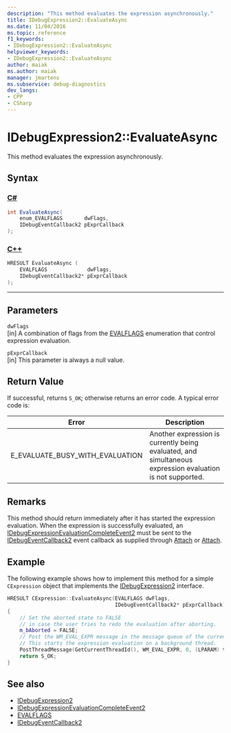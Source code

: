 ```yaml
---
description: "This method evaluates the expression asynchronously."
title: IDebugExpression2::EvaluateAsync
ms.date: 11/04/2016
ms.topic: reference
f1_keywords:
- IDebugExpression2::EvaluateAsync
helpviewer_keywords:
- IDebugExpression2::EvaluateAsync
author: maiak
ms.author: maiak
manager: jmartens
ms.subservice: debug-diagnostics
dev_langs:
- CPP
- CSharp
---
```

# IDebugExpression2::EvaluateAsync

This method evaluates the expression asynchronously.

## Syntax

### [C#](#tab/csharp)
```csharp
int EvaluateAsync(
    enum_EVALFLAGS       dwFlags,
    IDebugEventCallback2 pExprCallback
);
```
### [C++](#tab/cpp)
```cpp
HRESULT EvaluateAsync (
    EVALFLAGS             dwFlags,
    IDebugEventCallback2* pExprCallback
);
```
---

## Parameters
`dwFlags`\
[in] A combination of flags from the [EVALFLAGS](../../../extensibility/debugger/reference/evalflags.md) enumeration that control expression evaluation.

`pExprCallback`\
[in] This parameter is always a null value.

## Return Value
If successful, returns `S_OK`; otherwise returns an error code. A typical error code is:

|Error|Description|
|-----------|-----------------|
|E_EVALUATE_BUSY_WITH_EVALUATION|Another expression is currently being evaluated, and simultaneous expression evaluation is not supported.|

## Remarks
This method should return immediately after it has started the expression evaluation. When the expression is successfully evaluated, an [IDebugExpressionEvaluationCompleteEvent2](../../../extensibility/debugger/reference/idebugexpressionevaluationcompleteevent2.md) must be sent to the [IDebugEventCallback2](../../../extensibility/debugger/reference/idebugeventcallback2.md) event callback as supplied through [Attach](../../../extensibility/debugger/reference/idebugprogram2-attach.md) or [Attach](../../../extensibility/debugger/reference/idebugengine2-attach.md).

## Example
The following example shows how to implement this method for a simple `CExpression` object that implements the [IDebugExpression2](../../../extensibility/debugger/reference/idebugexpression2.md) interface.

```cpp
HRESULT CExpression::EvaluateAsync(EVALFLAGS dwFlags,
                                   IDebugEventCallback2* pExprCallback)
{
    // Set the aborted state to FALSE
    // in case the user tries to redo the evaluation after aborting.
    m_bAborted = FALSE;
    // Post the WM_EVAL_EXPR message in the message queue of the current thread.
    // This starts the expression evaluation on a background thread.
    PostThreadMessage(GetCurrentThreadId(), WM_EVAL_EXPR, 0, (LPARAM) this);
    return S_OK;
}
```

## See also
- [IDebugExpression2](../../../extensibility/debugger/reference/idebugexpression2.md)
- [IDebugExpressionEvaluationCompleteEvent2](../../../extensibility/debugger/reference/idebugexpressionevaluationcompleteevent2.md)
- [EVALFLAGS](../../../extensibility/debugger/reference/evalflags.md)
- [IDebugEventCallback2](../../../extensibility/debugger/reference/idebugeventcallback2.md)
